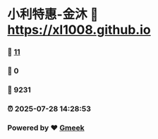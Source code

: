 # 小利特惠-金沐 :link: https://xl1008.github.io 
### :page_facing_up: [11](https://xl1008.github.io/tag.html) 
### :speech_balloon: 0 
### :hibiscus: 9231 
### :alarm_clock: 2025-07-28 14:28:53 
### Powered by :heart: [Gmeek](https://github.com/Meekdai/Gmeek)
